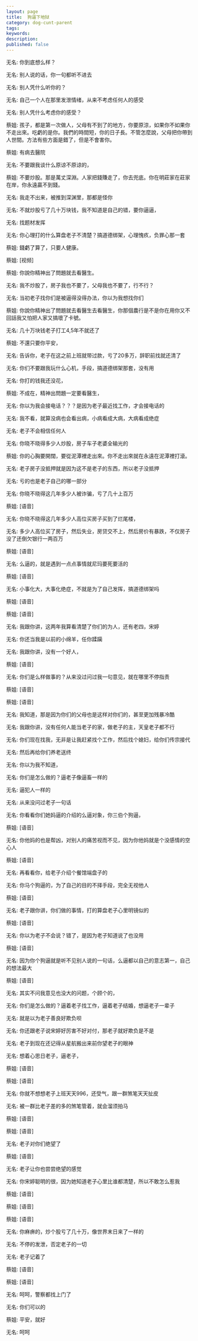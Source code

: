 ```yaml
---
layout: page
title:  狗逼下地狱
category: dog-cunt-parent
tags:
keywords:
description:
published: false
---
```


无名:
你到底想么样？

无名:
别人说的话，你一句都听不进去

无名:
别人凭什么听你的？

无名:
自己一个人在那里发泄情绪，从来不考虑任何人的感受

无名:
别人凭什么考虑你的感受？

蔡姐:
孩子，都是第一次做人，父母有不到了的地方，你要原涼，如果你不如果你不走出來。吃虧的是你。我們的時間短，你的日子長。不管怎麼說，父母把你帶到人世間。方法有些方面是錯了，但是不會害你。

蔡姐:
有病去醫院

无名:
不要跟我谈什么原谅不原谅的，

蔡姐:
不要炒股。那是萬丈深淵。人家把錢賺走了，你去兜底。你在明莊家在莊家在岸，你永遠贏不到錢。

无名:
我走不出来，被推到深渊里，那都是怪你

无名:
不就炒股亏了几十万块钱，我不知道是自己的错，要你逼逼，

无名:
找题材发挥

无名:
你心理打的什么算盘老子不清楚？搞道德绑架，心理愧疚，负罪心那一套

蔡姐:
錢虧了算了，只要人健康。

蔡姐:
[视频]

蔡姐:
你說你精神出了問題就去看醫生。

无名:
我不炒股了，房子我也不要了，父母我也不要了，行不行？

无名:
当初老子找你们是被逼得没得办法，你以为我想找你们

蔡姐:
你說你精神出了問題就去看醫生去看醫生，你那個農行是不是你在用你又不回話我又怕把人家又搞壞了卡號。

无名:
几十万块钱老子打工4,5年不就还了

蔡姐:
不還只要你平安，

无名:
告诉你，老子在这之前上班就带过款，亏了20多万，辞职前找就还清了

无名:
你们不要跟我玩什么心机，手段，搞道德绑架那套，没有用

无名:
你打的钱我还没花，

蔡姐:
不成在，精神出問題一定要看醫生，

无名:
你以为我会接电话？？？是因为老子最近找工作，才会接电话的

无名:
我不看，就算没病也会看出病，小病看成大病，大病看成绝症

无名:
老子不会相信任何人

无名:
你晓不晓得多少人炒股，房子车子老婆全输光的

蔡姐:
你的心胸要開闊，要從泥潭裡走出來。你不走出來就在永遠在泥潭裡打滾。

无名:
老子房子没抵押就是因为这不是老子的东西，所以老子没抵押

无名:
亏的也是老子自己的哪一部分

无名:
你晓不晓得这几年多少人被诈骗，亏了几十上百万

蔡姐:
[语音]

无名:
你晓不晓得这几年多少人高位买房子买到了烂尾楼，

无名:
多少人高位买了房子，然后失业，房贷交不上，然后房价有暴跌，不仅房子没了还倒欠银行一两百万

蔡姐:
[语音]

无名:
么逼的，就是遇到一点点事情就尼玛要死要活的

蔡姐:
[语音]

无名:
小事化大，大事化绝症，不就是为了自己发挥，搞道德绑架吗

蔡姐:
[语音]

蔡姐:
[语音]

无名:
我跟你讲，这两年我算看清楚了你们的为人，还有老四，宋婷

无名:
你还当我是以前的小绵羊，任你蹂躏

无名:
我跟你讲，没有一个好人，

蔡姐:
[语音]

无名:
你们是么样做事的？从来没过问过我一句意见，就在哪里不停指责

蔡姐:
[语音]

蔡姐:
[语音]

无名:
我知道，那是因为你们的父母也是这样对你们的，甚至更加残暴冷酷

无名:
我跟你讲，没有任何人能当老子的家，做老子的主，天皇老子都不行

无名:
你们现在找我，无非是让我赶紧找个工作，然后找个媳妇，给你们传宗接代

无名:
然后再给你们养老送终

无名:
你以为我不知道，

无名:
你们是怎么做的？逼老子像逼畜一样的

无名:
逼犯人一样的

无名:
从来没问过老子一句话

无名:
你看看你们她妈逼的介绍的么逼对象，你三伯个狗逼，

蔡姐:
[语音]

无名:
你他妈的也是帮凶，对别人的痛苦视而不见，因为你他妈就是个没感情的空心人

蔡姐:
[语音]

无名:
再看看你，给老子介绍个餐馆端盘子的

无名:
你马个狗逼的，为了自己的目的不择手段，完全无视他人

蔡姐:
[语音]

无名:
老子跟你讲，你们做的事情，打的算盘老子心里明镜似的

蔡姐:
[语音]

无名:
你以为老子不会说？错了，是因为老子知道说了也没用

蔡姐:
[语音]

无名:
因为你个狗逼就是听不见别人说的一句话，么逼都以自己的意志第一，自己的想法最大

蔡姐:
[语音]

无名:
其实不问我意见也没大的问题，个顾个的，

无名:
你们是怎么做的？逼着老子找工作，逼着老子结婚，想逼老子一辈子

无名:
就是以为老子善良好欺负呗

无名:
你还跟老子说宋婷好厉害不好对付，那老子就好欺负是不是

无名:
老子到现在还记得从星航搬出来前你望老子的眼神

无名:
想着心思日老子，逼老子，

蔡姐:
[语音]

蔡姐:
[语音]

无名:
你就不想想老子上班天天996，还受气，跟一群煞笔天天扯皮

无名:
被一群比老子差的多的煞笔管着，就会溜须拍马

蔡姐:
[语音]

蔡姐:
[语音]

无名:
老子对你们绝望了

蔡姐:
[语音]

无名:
老子让你也尝尝绝望的感觉

无名:
你宋婷聪明的很，因为她知道老子心里比谁都清楚，所以不敢怎么惹我

蔡姐:
[语音]

蔡姐:
[语音]

蔡姐:
[语音]

无名:
你麻痹的，炒个股亏了几十万，像世界末日来了一样的

无名:
不停的发泄，否定老子的一切

无名:
老子记着了

蔡姐:
[语音]

蔡姐:
[语音]

无名:
呵呵，警察都找上门了

无名:
你们可以的

蔡姐:
平安，就好

无名:
呵呵





